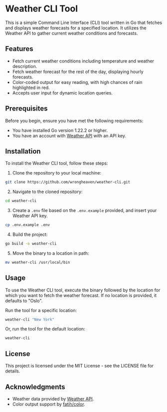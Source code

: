# Weather CLI Tool

This is a simple Command Line Interface (CLI) tool written in Go that fetches and displays weather forecasts for a specified location. It utilizes the Weather API to gather current weather conditions and forecasts.

## Features

-   Fetch current weather conditions including temperature and weather description.
-   Fetch weather forecast for the rest of the day, displaying hourly forecasts.
-   Color-coded output for easy reading, with high chances of rain highlighted in red.
-   Accepts user input for dynamic location queries.

## Prerequisites

Before you begin, ensure you have met the following requirements:

-   You have installed Go version 1.22.2 or higher.
-   You have an account with [Weather API](http://api.weatherapi.com/) with an API key.

## Installation

To install the Weather CLI tool, follow these steps:

1. Clone the repository to your local machine:

```sh
git clone https://github.com/wrongheaven/weather-cli.git
```

2. Navigate to the cloned repository:

```sh
cd weather-cli
```

3. Create a `.env` file based on the `.env.example` provided, and insert your Weather API key.

```sh
cp .env.example .env
```

4. Build the project:

```sh
go build -o weather-cli
```

5. Move the binary to a location in path:

```sh
mv weather-cli /usr/local/bin
```

## Usage

To use the Weather CLI tool, execute the binary followed by the location for which you want to fetch the weather forecast. If no location is provided, it defaults to "Oslo".

Run the tool for a specific location:

```sh
weather-cli "New York"
```

Or, run the tool for the default location:

```sh
weather-cli
```

## License

This project is licensed under the MIT License - see the LICENSE file for details.

## Acknowledgments

-   Weather data provided by [Weather API](http://api.weatherapi.com/).
-   Color output support by [fatih/color](https://github.com/fatih/color).
